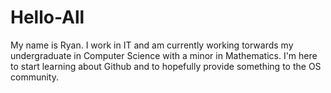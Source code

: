 # Hello-All

My name is Ryan. I work in IT and am currently working torwards my undergraduate in Computer Science with a minor in Mathematics.
I'm here to start learning about Github and to hopefully provide something to the OS community.
